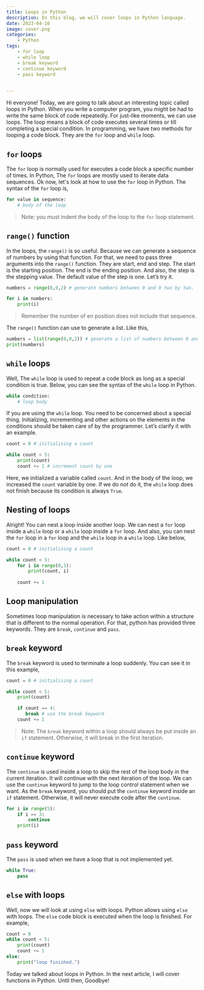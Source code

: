 ```yaml
---
title: Loops in Python
description: In this blog, we will cover loops in Python language. 
date: 2023-04-16
image: cover.png
categories:
    - Python
tags:
    - for loop
    - while loop
    - break keyword
    - continue keyword
    - pass keyword
    

--- 
```


Hi everyone! Today, we are going to talk about an interesting topic called loops in Python. When you write a computer program, you might be had to write the same block of code repeatedly. For just-like moments, we can use loops. The loop means a block of code executes several times or till completing a special condition. In programming, we have two methods for looping a code block. They are the `for` loop and `while` loop. 

## `for` loops

 The `for` loop is normally used for executes a code block a specific number of times. In Python, The `for` loops are mostly used to iterate data sequences. Ok now, let's look at how to use the `for` loop in Python. The syntax of the `for` loop is,

```python
for value in sequence:
    # body of the loop
```

> Note: you must indent the body of the loop to the `for` loop statement.

## `range()` function

In the loops, the `range()` is so useful. Because we can generate a sequence of numbers by using that function. For that, we need to pass three arguments into the `range()` function. They are start, end and step. The start is the starting position. The end is the ending position. And also, the step is the stepping value. The default value of the step is one. Let’s try it.

```python
numbers = range(0,9,2) # generate numbers between 0 and 9 two by two.

for i in numbers:
    print(i)
```

> Remember the number of en position does not include that sequence.

The `range()` function can use to generate a list. Like this,

```python
numbers = list(range(0,9,2)) # generate a list of numbers between 0 and 9 two by two.
print(numbers)
```

## `while` loops

Well, The `while` loop is used to repeat a code block as long as a special condition is true. Below, you can see the syntax of the `while` loop in Python. 

```python
while condition:
    # loop body
```

If you are using the `while` loop. You need to be concerned about a special thing. Initializing, incrementing and other actions on the elements in the conditions should be taken care of by the programmer.  Let’s clarify it with an example. 

```python
count = 0 # initialising a count

while count < 5:
    print(count)
    count += 1 # increment count by one
```

Here, we initialized a variable called `count`. And in the body of the loop, we increased the `count` variable by one. If we do not do it, the `while` loop does not finish because its condition is always `True`. 


## Nesting of loops

Alright! You can nest a loop inside another loop.  We can nest a `for` loop inside a `while` loop or a `while` loop inside a `for` loop. And also, you can nest the `for` loop in a `for` loop and the `while` loop in a `while` loop. Like below,

```python
count = 0 # initialising a count

while count < 5:
    for i in range(0,5):
        print(count, i)
     
    count += 1 
```

## Loop manipulation

Sometimes loop manipulation is necessary to take action within a structure that is different to the normal operation. For that, python has provided three keywords. They are `break`, `continue` and `pass`. 

## `break` keyword

The `break` keyword is used to terminate a loop suddenly. You can see it in this example,

```python
count = 0 # initialising a count

while count < 5:
    print(count)

    if count == 4:
       break # use the break keyword
    count += 1
```

>  Note: The `break` keyword within a loop should always be put inside an `if` statement. Otherwise, it will break in the first iteration.

## `continue` keyword

The `continue` is used inside a loop to skip the rest of the loop body in the current iteration. It will continue with the next iteration of the loop. We can use the `continue` keyword to jump to the loop control statement when we want. As the `break` keyword, you should put the `continue` keyword inside an `if` statement. Otherwise, it will never execute code after the `continue`. 

```python
for i in range(5):
    if i == 3:
        continue
    print(i)
```

## `pass` keyword

The `pass` is used when we have a loop that is not implemented yet. 

```python
while True:
    pass
```

## `else` with loops

Well, now we will look at using `else` with loops. Python allows using `else` with loops. The `else` code block is executed when the loop is finished. For example,

```python
count = 0
while count < 5:
    print(count)
    count += 1
else:
    print("loop finished.")
```

Today we talked about loops in Python. In the next article, I will cover functions in Python. Until then, Goodbye! 
